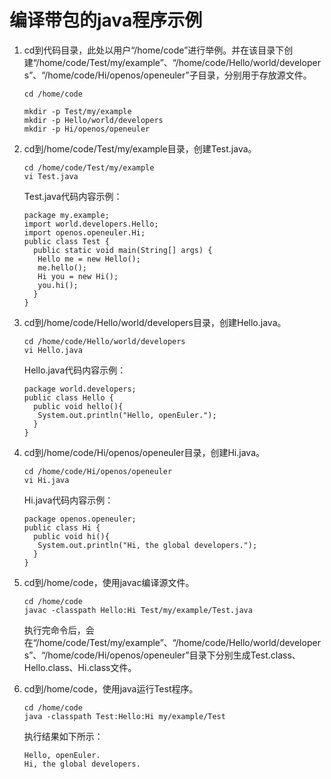 # 编译带包的java程序示例<a name="ZH-CN_TOPIC_0229243675"></a>

1.  cd到代码目录，此处以用户“/home/code”进行举例。并在该目录下创建“/home/code/Test/my/example”、“/home/code/Hello/world/developers”、“/home/code/Hi/openos/openeuler”子目录，分别用于存放源文件。

    ```
    cd /home/code
    
    mkdir -p Test/my/example
    mkdir -p Hello/world/developers
    mkdir -p Hi/openos/openeuler
    ```

2.  cd到/home/code/Test/my/example目录，创建Test.java。

    ```
    cd /home/code/Test/my/example
    vi Test.java
    ```

    Test.java代码内容示例：

    ```
    package my.example;
    import world.developers.Hello;
    import openos.openeuler.Hi;
    public class Test {
      public static void main(String[] args) {
       Hello me = new Hello();
       me.hello();
       Hi you = new Hi();
       you.hi();
      }
    }
    ```

3.  cd到/home/code/Hello/world/developers目录，创建Hello.java。

    ```
    cd /home/code/Hello/world/developers
    vi Hello.java
    ```

    Hello.java代码内容示例：

    ```
    package world.developers;
    public class Hello {
      public void hello(){
       System.out.println("Hello, openEuler.");
      }
    }
    ```

4.  cd到/home/code/Hi/openos/openeuler目录，创建Hi.java。

    ```
    cd /home/code/Hi/openos/openeuler
    vi Hi.java
    ```

    Hi.java代码内容示例：

    ```
    package openos.openeuler;
    public class Hi {
      public void hi(){
       System.out.println("Hi, the global developers.");
      }
    }
    ```

5.  cd到/home/code，使用javac编译源文件。

    ```
    cd /home/code
    javac -classpath Hello:Hi Test/my/example/Test.java
    ```

    执行完命令后，会在“/home/code/Test/my/example”、“/home/code/Hello/world/developers”、“/home/code/Hi/openos/openeuler”目录下分别生成Test.class、Hello.class、Hi.class文件。

6.  cd到/home/code，使用java运行Test程序。

    ```
    cd /home/code
    java -classpath Test:Hello:Hi my/example/Test
    ```

    执行结果如下所示：

    ```
    Hello, openEuler.
    Hi, the global developers.
    ```


